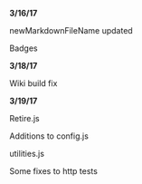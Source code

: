 **3/16/17**

newMarkdownFileName updated

Badges

**3/18/17**

Wiki build fix

**3/19/17**

Retire.js

Additions to config.js

utilities.js

Some fixes to http tests